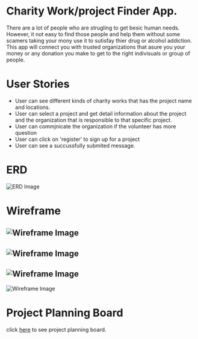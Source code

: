 # Charity Work/project Finder App.
  There are a lot of people who are strugling to get besic human needs. However, it not easy to find those people and help them without some scamers taking your mony use it to sutisfay thier drug or alcohol addiction. This app will connect you with trusted organizations that asure you your money or any donation you make to get to the right indivisuals or group of people.

# User Stories
* User can see different kinds of charity works that has the    project name and locations.
* User can select a project and get detail information about the project and the organization that is responsible to that specific project.
* User can commjnicate the organization if the volunteer has more question
* User can click on 'register' to sign up for a project
* User can see a succussfully submited message.

# ERD 
![ERD Image](/public/charity_erd.png)

# Wireframe
![Wireframe Image](/public/charity_wf.png)
---
![Wireframe Image](/public/charity_wf-2.png)
---
![Wireframe Image](/public/charity_wf-3.png)
---
![Wireframe Image](/public/charity_wf-4.png)


# Project Planning Board
click [here](https://github.com/sophiemar27/my-charity-app/projects/1) to see project planning board.


  